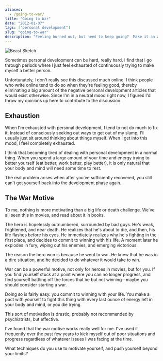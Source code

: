 ```yaml
---
aliases:
  - /going-to-war/
title: "Going to War"
date: "2012-01-07"
tags: ["personal development"]
slug: "going-to-war"
description: "Feeling burned out, but need to keep going?  Make it an all-or-nothing fight to the death.  You can conquer whatever it is you're doing."
---
```



![Beast Sketch][]


Sometimes personal development can be hard, really hard.  I find that I go
through periods where I just feel exhausted of continuously trying to make
myself a better person.

Unfortunately, I don't really see this discussed much online.  I think people
who write online tend to do so when they're feeling good, thereby eliminating a
big amount of the negative personal development articles that would exist
otherwise.  Since I'm in a neutral mood right now, I figured I'd throw my
opinions up here to contribute to the discussion.


## Exhaustion

When I'm exhausted with personal development, I tend to not do much to fix it.
Instead of consciously seeking out ways to get out of my slump, I'll usually
just sit around thinking about things myself.  When I get into this mood, I
feel completely exhausted.

I think that becoming tired of dealing with personal development in a normal
thing.  When you spend a large amount of your time and energy trying to better
yourself (eat better, work better, play better), it is only natural that your
body and mind will need some time to rest.

The real problem arises when after you've sufficiently recovered, you still
can't get yourself back into the development phase again.


## The War Motive

To me, nothing is more motivating than a big life or death challenge.  We've
all seen this in movies, and read about it in books.

The hero is hopelessly outnumbered, surrounded by bad guys.  He's weak,
frightened, and near death.  He realizes that he's about to die, and then, his
life flashes before his eyes.  He immediately realizes why he's fighting in the
first place, and decides to commit to winning with his life.  A moment later he
explodes in fury, wiping out his enemies, and emerging victorious.

The reason the hero won is because he went to war.  He knew that he was in a
dire situation, and he decided to do whatever it would take to win.

War can be a powerful motive, not only for heroes in movies, but for you.  If
you find yourself stuck at a point where you can no longer progress, and find
yourself battling off the forces that be but not winning--maybe you should
consider starting a war.

Doing so is fairly easy: you commit to winning with your life.  You make a pact
with yourself to fight this thing with every last ounce of energy left in your
body and mind, or you die trying.

This sort of motivation is drastic, probably not recommended by psychiatrists,
but effective.

I've found that the war motive works really well for me.  I've used it
frequently over the past few years to kick myself out of poor situations and
progress regardless of whatever issues I was facing at the time.

What techniques do you use to motivate yourself, and push yourself beyond your
limits?


  [Beast Sketch]: /static/blog/images/2012/beast-sketch.png "Beast Sketch"
